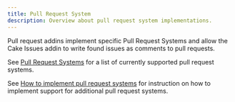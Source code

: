 ```yaml
---
title: Pull Request System
description: Overview about pull request system implementations.
---
```


Pull request addins implement specific Pull Request Systems and allow the
Cake Issues addin to write found issues as comments to pull requests.

See [Pull Request Systems] for a list of currently supported pull request systems.

See [How to implement pull request systems] for instruction on how to implement support for
additional pull request systems.

[Pull Request Systems]: ../pull-request-systems/index.md
[How to implement pull request systems]: ../extending/pull-request-system/overview.md
